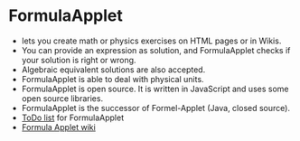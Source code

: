 # FormulaApplet
* lets you create math or physics exercises on HTML pages or in Wikis. 
* You can provide an expression as solution, and FormulaApplet checks if your solution is right or wrong.
* Algebraic equivalent solutions are also accepted.
* FormulaApplet is able to deal with physical units.
* FormulaApplet is open source. It is written in JavaScript and uses some open source libraries.
* FormulaApplet is the successor of Formel-Applet (Java, closed source).
* [ToDo list](./md/ToDo.md) for FormulaApplet
* [Formula Applet wiki](./wiki)
